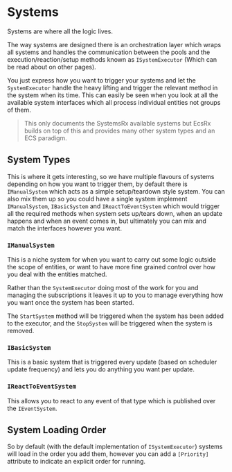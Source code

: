 # Systems

Systems are where all the logic lives. 

The way systems are designed there is an orchestration layer which wraps all systems and handles the communication between the pools and the execution/reaction/setup methods known as `ISystemExecutor` (Which can be read about on other pages).

You just express how you want to trigger your systems and let the `SystemExecutor` handle the heavy lifting and trigger the relevant method in the system when its time. This can easily be seen when you look at all the available system interfaces which all process individual entities not groups of them.

> This only documents the SystemsRx available systems but EcsRx builds on top of this and provides many other system types and an ECS paradigm.

## System Types

This is where it gets interesting, so we have multiple flavours of systems depending on how you want to trigger them, by default there is `IManualSystem` which acts as a simple setup/teardown style system. You can also mix them up so you could have a single system implement `IManualSystem`, `IBasicSystem` and `IReactToEventSystem` which would trigger all the required methods when system sets up/tears down, when an update happens and when an event comes in, but ultimately you can mix and match the interfaces however you want.

### `IManualSystem`

This is a niche system for when you want to carry out some logic outside the scope of entities, or want to have 
more fine grained control over how you deal with the entities matched.

Rather than the `SystemExecutor` doing most of the work for you and managing the subscriptions it leaves it up to you
to manage everything how you want once the system has been started.

The `StartSystem` method will be triggered when the system has been added to the executor, and the `StopSystem` 
will be triggered when the system is removed.

### `IBasicSystem`

This is a basic system that is triggered every update (based on scheduler update frequency) and lets you do anything you want per update.

### `IReactToEventSystem`

This allows you to react to any event of that type which is published over the `IEventSystem`.

## System Loading Order

So by default (with the default implementation of `ISystemExecutor`) systems will load in the order you add them, however you can add a `[Priority]` attribute to indicate an explicit order for running.